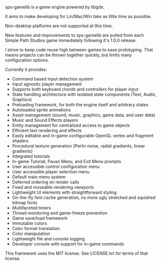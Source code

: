sps-gamelib is a game engine powered by libgdx.

It aims to make developing for Lin/Mac/Win take as little time as possible.

Non-desktop platforms are not supported at this time.

New features and improvements to sps-gamelib are pulled from each Simple Path Studios game immediately following it's 1.0.0 release.

I strive to keep code reuse high between games to ease prototyping. That means projects can be thrown together quickly, but limits many configuration options.

Currently it provides:
 - Command based input detection system
 - Input agnostic player management
 - Supports both keyboard chords and controllers for player input
 - State handling architecture with isolated state components (Text, Audio, Graphics)
 - Preloading framework, for both the engine itself and arbitrary states
 - Autoloaded sprite animations
 - Asset management (sound, music, graphics, game data, and user data)
 - Music and Sound Effects players
 - Entity management for centralized access to game objects
 - Efficient text rendering and effects
 - Easily editable and in-game configurable OpenGL vertex and fragment shaders
 - Procedural texture generation (Perlin noise, radial gradients, linear gradients)
 - Integrated tutorials
 - In-game Tutorial, Pause Menu, and Exit Menu prompts
 - User accessible control configuration menu
 - User accessible player selection menu
 - Default main menu system
 - Deferred ordering on render calls
 - Fixed and moveable rendering viewports
 - Lightweight UI elements with straightforward styling
 - On-the-fly font cache generation, no more ugly stretched and squished bitmap fonts
 - Multifaceted timers
 - Thread monitoring and game-freeze prevention
 - Game save/load framework
 - Immutable colors
 - Color format translation
 - Color manipulation
 - Lightweight file and console logging
 - Developer console with support for in-game commands


This framework uses the MIT license. See LICENSE.txt for terms of that license.
